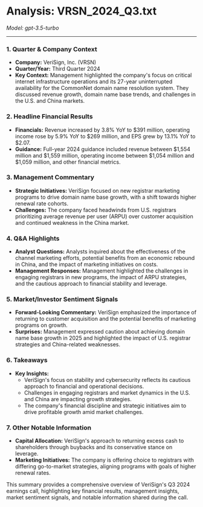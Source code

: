 # Analysis: VRSN_2024_Q3.txt

*Model: gpt-3.5-turbo*

---

### 1. Quarter & Company Context
- **Company:** VeriSign, Inc. (VRSN)
- **Quarter/Year:** Third Quarter 2024
- **Key Context:** Management highlighted the company's focus on critical internet infrastructure operations and its 27-year uninterrupted availability for the CommonNet domain name resolution system. They discussed revenue growth, domain name base trends, and challenges in the U.S. and China markets.

### 2. Headline Financial Results
- **Financials:** Revenue increased by 3.8% YoY to $391 million, operating income rose by 5.9% YoY to $269 million, and EPS grew by 13.1% YoY to $2.07.
- **Guidance:** Full-year 2024 guidance included revenue between $1,554 million and $1,559 million, operating income between $1,054 million and $1,059 million, and other financial metrics.

### 3. Management Commentary
- **Strategic Initiatives:** VeriSign focused on new registrar marketing programs to drive domain name base growth, with a shift towards higher renewal rate cohorts.
- **Challenges:** The company faced headwinds from U.S. registrars prioritizing average revenue per user (ARPU) over customer acquisition and continued weakness in the China market.

### 4. Q&A Highlights
- **Analyst Questions:** Analysts inquired about the effectiveness of the channel marketing efforts, potential benefits from an economic rebound in China, and the impact of marketing initiatives on costs.
- **Management Responses:** Management highlighted the challenges in engaging registrars in new programs, the impact of ARPU strategies, and the cautious approach to financial stability and leverage.

### 5. Market/Investor Sentiment Signals
- **Forward-Looking Commentary:** VeriSign emphasized the importance of returning to customer acquisition and the potential benefits of marketing programs on growth.
- **Surprises:** Management expressed caution about achieving domain name base growth in 2025 and highlighted the impact of U.S. registrar strategies and China-related weaknesses.

### 6. Takeaways
- **Key Insights:**
  - VeriSign's focus on stability and cybersecurity reflects its cautious approach to financial and operational decisions.
  - Challenges in engaging registrars and market dynamics in the U.S. and China are impacting growth strategies.
  - The company's financial discipline and strategic initiatives aim to drive profitable growth amid market challenges.

### 7. Other Notable Information
- **Capital Allocation:** VeriSign's approach to returning excess cash to shareholders through buybacks and its conservative stance on leverage.
- **Marketing Initiatives:** The company is offering choice to registrars with differing go-to-market strategies, aligning programs with goals of higher renewal rates.

This summary provides a comprehensive overview of VeriSign's Q3 2024 earnings call, highlighting key financial results, management insights, market sentiment signals, and notable information shared during the call.